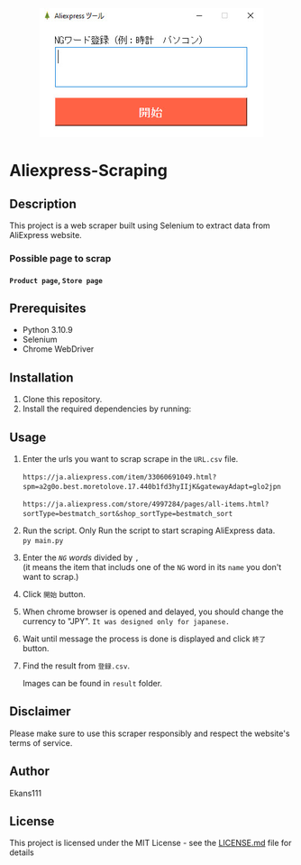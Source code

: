 <p align="center">
  <img src="https://github.com/Ekans111/Aliexpress-Scraping/blob/master/img/interface.jpg?raw=true" alt="animated" />
</p>

# Aliexpress-Scraping

## Description

This project is a web scraper built using Selenium to extract data from AliExpress website.

### Possible page to scrap

#### **`Product page`**, **`Store page`**

## Prerequisites

- Python 3.10.9
- Selenium
- Chrome WebDriver

## Installation

1. Clone this repository.
2. Install the required dependencies by running:

## Usage

1. Enter the urls you want to scrap scrape in the `URL.csv` file.

   `https://ja.aliexpress.com/item/33060691049.html?spm=a2g0o.best.moretolove.17.440b1fd3hyIIjK&gatewayAdapt=glo2jpn`

   `https://ja.aliexpress.com/store/4997284/pages/all-items.html?sortType=bestmatch_sort&shop_sortType=bestmatch_sort`

2. Run the script.
   Only Run the script to start scraping AliExpress data.<br>
   `py main.py`

3. Enter the _`NG` words_ divided by `,`  
   (it means the item that includs one of the `NG` word in its `name` you don't want to scrap.)

4. Click `開始` button.

5. When chrome browser is opened and delayed, you should change the currency to "JPY".
   `It was designed only for japanese.`

6. Wait until message the process is done is displayed and click `終了` button.

7. Find the result from `登録.csv`.

   Images can be found in `result` folder.

## Disclaimer

Please make sure to use this scraper responsibly and respect the website's terms of service.

## Author

Ekans111

## License

This project is licensed under the MIT License - see the [LICENSE.md](LICENSE.md) file for details
